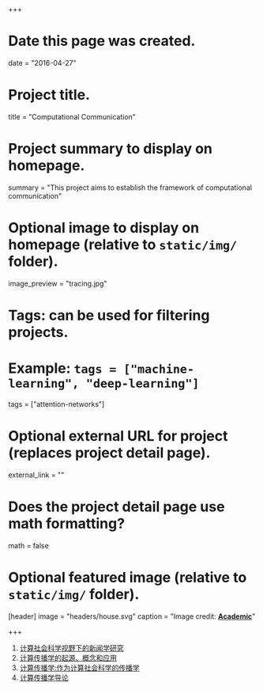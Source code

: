 +++
# Date this page was created.
date = "2016-04-27"

# Project title.
title = "Computational Communication"


# Project summary to display on homepage.
summary = "This project aims to establish the framework of computational communication"

# Optional image to display on homepage (relative to `static/img/` folder).
image_preview = "tracing.jpg"

# Tags: can be used for filtering projects.
# Example: `tags = ["machine-learning", "deep-learning"]`
tags = ["attention-networks"]

# Optional external URL for project (replaces project detail page).
external_link = ""

# Does the project detail page use math formatting?
math = false

# Optional featured image (relative to `static/img/` folder).

[header]
image = "headers/house.svg"
caption = "Image credit: [**Academic**](https://github.com/gcushen/hugo-academic/)"

+++

1. [计算社会科学视野下的新闻学研究](/publication/computational-journalism/)
2. [计算传播学的起源、概念和应用](/publication/cc-origin/)
3. [计算传播学:作为计算社会科学的传播学](/publication/cc-intro/)
4. [计算传播学导论](/publication/ccr-book/)
